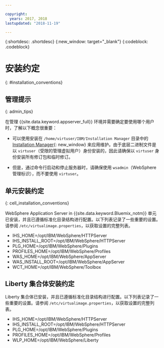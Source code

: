 ```yaml
---

copyright:
  years: 2017, 2018
lastupdated: "2018-11-19"

---
```


{:shortdesc: .shortdesc}
{:new_window: target="_blank"}
{:codeblock: .codeblock}

# 安装约定
{: #installation_conventions}

## 管理提示
{: admin_tips}

在管理 {{site.data.keyword.appserver_full}} 环境并需要确定要使用哪个用户时，了解以下概念很重要：

 * 可以使用安装在 `/home/virtuser/IBM/Installation Manager` 目录中的 [Installation Manager](http://www.ibm.com/support/knowledgecenter/SSDV2W_1.8.3/com.ibm.cic.agent.ui.doc/helpindex_imic.html){: new_window} 来应用维护。由于底层二进制文件是以 `virtuser`（受限的管理虚拟用户）身份安装的，因此请确保以 `virtuser` 身份安装所有修订包和临时修订。

 * 但是，通过命令行启动和停止服务器时，请确保使用 `wsadmin`（WebSphere 管理标识），而不要使用 `virtuser`。

## 单元安装约定
{: cell_installation_conventions}

WebSphere Application Server in {{site.data.keyword.Bluemix_notm}} 单元已安装，并且已遵循标准化目录结构进行配置。以下列表记录了一些重要的设置。请参阅 `/etc/virtualimage.properties`，以获取设置的完整列表。

* IHS_HOME=/opt/IBM/WebSphere/HTTPServer
* IHS_INSTALL_ROOT=/opt/IBM/WebSphere/HTTPServer
* PLG_HOME=/opt/IBM/WebSphere/Plugins
* PROFILES_HOME=/opt/IBM/WebSphere/Profiles
* WAS_HOME=/opt/IBM/WebSphere/AppServer
* WAS_INSTALL_ROOT=/opt/IBM/WebSphere/AppServer
* WCT_HOME=/opt/IBM/WebSphere/Toolbox

## Liberty 集合体安装约定

Liberty 集合体已安装，并且已遵循标准化目录结构进行配置。以下列表记录了一些重要的设置。请参阅 `/etc/virtualimage.properties`，以获取设置的完整列表。

* IHS_HOME=/opt/IBM/WebSphere/HTTPServer
* IHS_INSTALL_ROOT=/opt/IBM/WebSphere/HTTPServer
* PLG_HOME=/opt/IBM/WebSphere/Plugins
* PROFILES_HOME=/opt/IBM/WebSphere/Profiles
* WLP_HOME=/opt/IBM/WebSphere/Liberty
